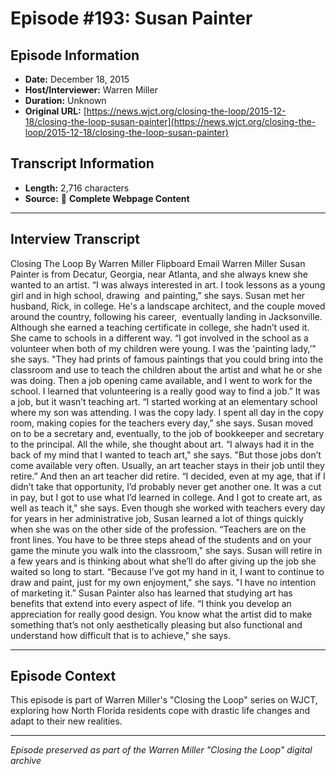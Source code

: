 # Episode #193: Susan Painter



## Episode Information

- **Date:** December 18, 2015
- **Host/Interviewer:** Warren Miller
- **Duration:** Unknown
- **Original URL:** [https://news.wjct.org/closing-the-loop/2015-12-18/closing-the-loop-susan-painter](https://news.wjct.org/closing-the-loop/2015-12-18/closing-the-loop-susan-painter)

## Transcript Information

- **Length:** 2,716 characters
- **Source:** 📝 **Complete Webpage Content**

---

## Interview Transcript

Closing The Loop
By
Warren Miller
Flipboard
Email
Warren Miller
Susan Painter is from Decatur, Georgia, near Atlanta, and she always knew she wanted to an artist.
“I was always interested in art. I took lessons as a young girl and in high school, drawing  and painting,” she says.
Susan met her husband, Rick, in college. He's a landscape architect, and the couple moved around the country, following his career,  eventually landing in Jacksonville.
Although she earned a teaching certificate in college, she hadn’t used it. She came to schools in a different way.
“I got involved in the school as a volunteer when both of my children were young. I was the 'painting lady,’" she says. "They had prints of famous paintings that you could bring into the classroom and use to teach the children about the artist and what he or she was doing. Then a job opening came available, and I went to work for the school. I learned that volunteering is a really good way to find a job.”
It was a job, but it wasn’t teaching art.
“I started working at an elementary school where my son was attending. I was the copy lady. I spent all day in the copy room, making copies for the teachers every day," she says.
Susan moved on to be a secretary and, eventually, to the job of bookkeeper and secretary to the principal. All the while, she thought about art.
“I always had it in the back of my mind that I wanted to teach art," she says. "But those jobs don’t come available very often. Usually, an art teacher stays in their job until they retire.”
And then an art teacher did retire.
“I decided, even at my age, that if I didn’t take that opportunity, I’d probably never get another one. It was a cut in pay, but I got to use what I’d learned in college. And I got to create art, as well as teach it," she says.
Even though she worked with teachers every day for years in her administrative job, Susan learned a lot of things quickly when she was on the other side of the profession.
“Teachers are on the front lines. You have to be three steps ahead of the students and on your game the minute you walk into the classroom," she says.
Susan will retire in a few years and is thinking about what she’ll do after giving up the job she waited so long to start.
“Because I’ve got my hand in it, I want to continue to draw and paint, just for my own enjoyment," she says. "I have no intention of marketing it.”
Susan Painter also has learned that studying art has benefits that extend into every aspect of life.
“I think you develop an appreciation for really good design. You know what the artist did to make something that’s not only aesthetically pleasing but also functional and understand how difficult that is to achieve," she says.

---

## Episode Context

This episode is part of Warren Miller's "Closing the Loop" series on WJCT, exploring how North Florida residents cope with drastic life changes and adapt to their new realities.



---

*Episode preserved as part of the Warren Miller "Closing the Loop" digital archive*
